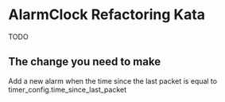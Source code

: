 AlarmClock Refactoring Kata
=============================

TODO

The change you need to make
---------------------------

Add a new alarm when the time since the last packet is equal to timer_config.time_since_last_packet

